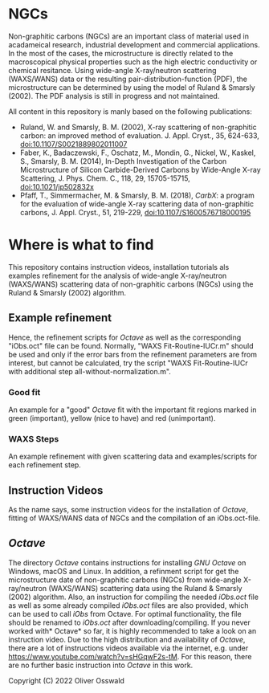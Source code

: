 # NGCs
Non-graphitic carbons (NGCs) are an important class of material used in acadameical research, industrial development and commercial applications. In the most of the cases, the microstructure is directly related to the macroscopical physical properties such as the high electric conductivity or chemical resitance. Using wide-angle X-ray/neutron scattering (WAXS/WANS) data or the resulting pair-distribution-function (PDF), the microstructure can be determined by using the model of Ruland & Smarsly (2002). The PDF analysis is still in progress and not maintained.

All content in this repository is manly based on the following publications:
* Ruland, W. and Smarsly, B. M. (2002), X-ray scattering of non-graphitic carbon: an improved method of evaluation. J. Appl. Cryst., 35, 624-633, [doi:10.1107/S0021889802011007](https://doi.org/10.1107/S0021889802011007)
* Faber, K., Badaczewski, F., Oschatz, M., Mondin, G., Nickel, W., Kaskel, S., Smarsly, B. M. (2014), In-Depth Investigation of the Carbon Microstructure of Silicon Carbide-Derived Carbons by Wide-Angle X-ray Scattering, J. Phys. Chem. C., 118, 29, 15705-15715, [doi:10.1021/jp502832x](https://doi.org/10.1021/jp502832x)
* Pfaff, T., Simmermacher, M. & Smarsly, B. M. (2018), *CarbX*: a program for the evaluation of wide-angle X-ray scattering data of non-graphitic carbons, J. Appl. Cryst., 51, 219-229, [doi:10.1107/S1600576718000195](https://doi.org/10.1107/S1600576718000195)

# Where is what to find
This repository contains instruction videos, installation tutorials als examples refinement for the analysis of wide-angle X-ray/neutron (WAXS/WANS) scattering data of non-graphitic carbons (NGCs) using the Ruland & Smarsly (2002) algorithm.

## Example refinement
Hence, the refinement scripts for *Octave* as well as the corresponding "iObs.oct" file can be found. Normally, "WAXS Fit-Routine-IUCr.m" should be used and only if the error bars from the refinement parameters are from interest, but cannot be calculated, try the script "WAXS Fit-Routine-IUCr with additional step all-without-normalization.m".

### Good fit
An example for a "good" *Octave* fit with the important fit regions marked in green (important), yellow (nice to have) and red (unimportant).

### WAXS Steps
An example refinement with given scattering data and examples/scripts for each refinement step.

## Instruction Videos
As the name says, some instruction videos for the installation of *Octave*, fitting of WAXS/WANS data of NGCs and the compilation of an iObs.oct-file.

## *Octave*
The directory *Octave* contains instructions for installing *GNU Octave* on Windows, macOS and Linux. In addition, a refinment script for get the microstructure date of non-graphitic carbons (NGCs) from wide-angle X-ray/neutron (WAXS/WANS) scattering data using the Ruland & Smarsly (2002) algorithm. Also, an instruction for compiling the needed *iObs.oct* file as well as some already compiled *iObs.oct* files are also provided, which can be used to call *iObs* from Octave. For optimal functionality, the file should be renamed to *iObs.oct* after downloading/compiling.
If you never worked with* Octave* so far, it is highly recommended to take a look on an instruction video. Due to the high distribution and availability of *Octave*, there are a lot of instructions videos available via the internet, e.g. under https://www.youtube.com/watch?v=sHGqwF2s-tM. For this reason, there are no further basic instruction into *Octave* in this work.

Copyright (C) 2022 Oliver Osswald
